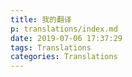 ```yaml
---
title: 我的翻译
p: translations/index.md
date: 2019-07-06 17:37:29
tags: Translations
categories: Translations
---
```


# 



